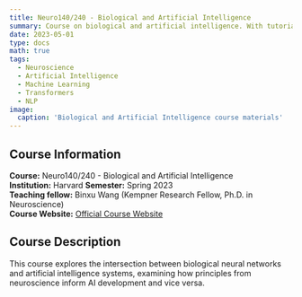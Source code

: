 ```yaml
---
title: Neuro140/240 - Biological and Artificial Intelligence
summary: Course on biological and artificial intelligence. With tutorials covering self-supervised learning, NLP, and Transformers.
date: 2023-05-01
type: docs
math: true
tags:
  - Neuroscience
  - Artificial Intelligence
  - Machine Learning
  - Transformers
  - NLP
image:
  caption: 'Biological and Artificial Intelligence course materials'
---
```


## Course Information

**Course:** Neuro140/240 - Biological and Artificial Intelligence  
**Institution:** Harvard
**Semester:** Spring 2023  
**Teaching fellow:** Binxu Wang (Kempner Research Fellow, Ph.D. in Neuroscience)  
**Course Website:** [Official Course Website](https://klab.tch.harvard.edu/academia/classes/BAI/bai.html)

## Course Description

This course explores the intersection between biological neural networks and artificial intelligence systems, examining how principles from neuroscience inform AI development and vice versa.
<!-- 
## Topics Covered

### Tutorial 4: Transformers and NLP
- **Self-supervised learning** principles and applications
- **Natural Language Processing (NLP)** fundamentals
- **Transformer architecture** deep dive
- **Transformer applications** beyond NLP (vision, audio, image generation)

## Course Materials

### Interactive Notebooks
- **Transformer Playground** - Colab notebook for hands-on exploration
  - Transformer structure analysis
  - Training simplified artificial "English" language models
  - Practical implementation exercises

### Slides and Presentations
- PDF tutorial slides on NLP, Transformers, and self-supervised learning
- PowerPoint presentations with detailed explanations
- Visual aids for understanding complex architectures

## Learning Objectives

Students will gain understanding of:
1. The relationship between biological and artificial intelligence
2. Self-supervised learning mechanisms
3. Natural language processing fundamentals
4. Transformer architecture and its applications
5. Practical implementation of AI models

## External Resources

- [Course Website](https://klab.tch.harvard.edu/academia/classes/BAI/bai.html)
- Interactive Colab notebooks
- Supplementary reading materials on AI and neuroscience -->